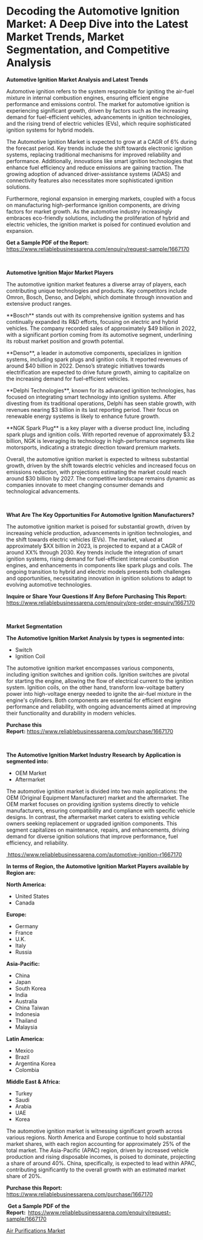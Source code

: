 <p><h1>Decoding the Automotive Ignition Market: A Deep Dive into the Latest Market Trends, Market Segmentation, and Competitive Analysis</h1></p><p><strong>Automotive Ignition Market Analysis and Latest Trends</strong></p>
<p><p>Automotive ignition refers to the system responsible for igniting the air-fuel mixture in internal combustion engines, ensuring efficient engine performance and emissions control. The market for automotive ignition is experiencing significant growth, driven by factors such as the increasing demand for fuel-efficient vehicles, advancements in ignition technologies, and the rising trend of electric vehicles (EVs), which require sophisticated ignition systems for hybrid models.</p><p>The Automotive Ignition Market is expected to grow at a CAGR of 6% during the forecast period. Key trends include the shift towards electronic ignition systems, replacing traditional mechanisms for improved reliability and performance. Additionally, innovations like smart ignition technologies that enhance fuel efficiency and reduce emissions are gaining traction. The growing adoption of advanced driver-assistance systems (ADAS) and connectivity features also necessitates more sophisticated ignition solutions.</p><p>Furthermore, regional expansion in emerging markets, coupled with a focus on manufacturing high-performance ignition components, are driving factors for market growth. As the automotive industry increasingly embraces eco-friendly solutions, including the proliferation of hybrid and electric vehicles, the ignition market is poised for continued evolution and expansion.</p></p>
<p><strong>Get a Sample PDF of the Report:&nbsp;</strong> <a href="https://www.reliablebusinessarena.com/enquiry/request-sample/1667170?utm_campaign=2485&utm_medium=2&utm_source=Github&utm_content=ia&utm_term=06032025&utm_id=automotive-ignition">https://www.reliablebusinessarena.com/enquiry/request-sample/1667170</a></p>
<p>&nbsp;</p>
<p><strong>Automotive Ignition Major Market Players</strong></p>
<p><p>The automotive ignition market features a diverse array of players, each contributing unique technologies and products. Key competitors include Omron, Bosch, Denso, and Delphi, which dominate through innovation and extensive product ranges.</p><p>**Bosch** stands out with its comprehensive ignition systems and has continually expanded its R&D efforts, focusing on electric and hybrid vehicles. The company recorded sales of approximately $49 billion in 2022, with a significant portion coming from its automotive segment, underlining its robust market position and growth potential.</p><p>**Denso**, a leader in automotive components, specializes in ignition systems, including spark plugs and ignition coils. It reported revenues of around $40 billion in 2022. Denso’s strategic initiatives towards electrification are expected to drive future growth, aiming to capitalize on the increasing demand for fuel-efficient vehicles.</p><p>**Delphi Technologies**, known for its advanced ignition technologies, has focused on integrating smart technology into ignition systems. After divesting from its traditional operations, Delphi has seen stable growth, with revenues nearing $3 billion in its last reporting period. Their focus on renewable energy systems is likely to enhance future growth.</p><p>**NGK Spark Plug** is a key player with a diverse product line, including spark plugs and ignition coils. With reported revenue of approximately $3.2 billion, NGK is leveraging its technology in high-performance segments like motorsports, indicating a strategic direction toward premium markets.</p><p>Overall, the automotive ignition market is expected to witness substantial growth, driven by the shift towards electric vehicles and increased focus on emissions reduction, with projections estimating the market could reach around $30 billion by 2027. The competitive landscape remains dynamic as companies innovate to meet changing consumer demands and technological advancements.</p></p>
<p>&nbsp;</p>
<p><strong>What Are The Key Opportunities For Automotive Ignition Manufacturers?</strong></p>
<p><p>The automotive ignition market is poised for substantial growth, driven by increasing vehicle production, advancements in ignition technologies, and the shift towards electric vehicles (EVs). The market, valued at approximately $XX billion in 2023, is projected to expand at a CAGR of around XX% through 2030. Key trends include the integration of smart ignition systems, rising demand for fuel-efficient internal combustion engines, and enhancements in components like spark plugs and coils. The ongoing transition to hybrid and electric models presents both challenges and opportunities, necessitating innovation in ignition solutions to adapt to evolving automotive technologies.</p></p>
<p><strong>Inquire or Share Your Questions If Any Before Purchasing This Report:</strong> <a href="https://www.reliablebusinessarena.com/enquiry/pre-order-enquiry/1667170?utm_campaign=2485&utm_medium=2&utm_source=Github&utm_content=ia&utm_term=06032025&utm_id=automotive-ignition">https://www.reliablebusinessarena.com/enquiry/pre-order-enquiry/1667170</a></p>
<p>&nbsp;</p>
<p><strong>Market Segmentation</strong></p>
<p><strong>The Automotive Ignition Market Analysis by types is segmented into:</strong></p>
<p><ul><li>Switch</li><li>Ignition Coil</li></ul></p>
<p><p>The automotive ignition market encompasses various components, including ignition switches and ignition coils. Ignition switches are pivotal for starting the engine, allowing the flow of electrical current to the ignition system. Ignition coils, on the other hand, transform low-voltage battery power into high-voltage energy needed to ignite the air-fuel mixture in the engine's cylinders. Both components are essential for efficient engine performance and reliability, with ongoing advancements aimed at improving their functionality and durability in modern vehicles.</p></p>
<p><strong>Purchase this Report:&nbsp;</strong><a href="https://www.reliablebusinessarena.com/purchase/1667170?utm_campaign=2485&utm_medium=2&utm_source=Github&utm_content=ia&utm_term=06032025&utm_id=automotive-ignition">https://www.reliablebusinessarena.com/purchase/1667170</a></p>
<p>&nbsp;</p>
<p><strong>The Automotive Ignition Market Industry Research by Application is segmented into:</strong></p>
<p><ul><li>OEM Market</li><li>Aftermarket</li></ul></p>
<p><p>The automotive ignition market is divided into two main applications: the OEM (Original Equipment Manufacturer) market and the aftermarket. The OEM market focuses on providing ignition systems directly to vehicle manufacturers, ensuring compatibility and compliance with specific vehicle designs. In contrast, the aftermarket market caters to existing vehicle owners seeking replacement or upgraded ignition components. This segment capitalizes on maintenance, repairs, and enhancements, driving demand for diverse ignition solutions that improve performance, fuel efficiency, and reliability.</p></p>
<p><a href="https://www.reliablebusinessarena.com/automotive-ignition-r1667170?utm_campaign=2485&utm_medium=2&utm_source=Github&utm_content=ia&utm_term=06032025&utm_id=automotive-ignition">&nbsp;https://www.reliablebusinessarena.com/automotive-ignition-r1667170</a></p>
<p><strong>In terms of Region, the Automotive Ignition Market Players available by Region are:</strong></p>
<p>
    <p> <strong> North America: </strong>
        <ul>
            <li>United States</li>
            <li>Canada</li>
        </ul>
        </p> 
    <p> <strong> Europe: </strong>
        <ul>
            <li>Germany</li>
            <li>France</li>
            <li>U.K.</li>
            <li>Italy</li>
            <li>Russia</li>
        </ul>
        </p> 
    <p> <strong> Asia-Pacific: </strong>
        <ul>
            <li>China</li>
            <li>Japan</li>
            <li>South Korea</li>
            <li>India</li>
            <li>Australia</li>
            <li>China Taiwan</li>
            <li>Indonesia</li>
            <li>Thailand</li>
            <li>Malaysia</li>
        </ul>
        </p> 
    <p> <strong> Latin America: </strong>
        <ul>
            <li>Mexico</li>
            <li>Brazil</li>
            <li>Argentina Korea</li>
            <li>Colombia</li>
        </ul>
        </p> 
    <p> <strong> Middle East & Africa: </strong>
        <ul>
            <li>Turkey</li>
            <li>Saudi</li>
            <li>Arabia</li>
            <li>UAE</li>
            <li>Korea</li>
        </ul>
    </p>
    </p>
<p><p>The automotive ignition market is witnessing significant growth across various regions. North America and Europe continue to hold substantial market shares, with each region accounting for approximately 25% of the total market. The Asia-Pacific (APAC) region, driven by increased vehicle production and rising disposable incomes, is poised to dominate, projecting a share of around 40%. China, specifically, is expected to lead within APAC, contributing significantly to the overall growth with an estimated market share of 20%.</p></p>
<p><strong>Purchase this Report: </strong><a href="https://www.reliablebusinessarena.com/purchase/1667170?utm_campaign=2485&utm_medium=2&utm_source=Github&utm_content=ia&utm_term=06032025&utm_id=automotive-ignition">https://www.reliablebusinessarena.com/purchase/1667170</a></p>
<p>&nbsp;<strong>Get a Sample PDF of the Report:&nbsp;&nbsp;</strong><a href="https://www.reliablebusinessarena.com/enquiry/request-sample/1667170?utm_campaign=2485&utm_medium=2&utm_source=Github&utm_content=ia&utm_term=06032025&utm_id=automotive-ignition">https://www.reliablebusinessarena.com/enquiry/request-sample/1667170</a></p>
<p><strong></strong></p>
<p><p><a href="https://github.com/mayabungard8092/Market-Research-Report-List-1/blob/main/air-purifications-market.md?utm_campaign=2485&utm_medium=2&utm_source=Github&utm_content=ia&utm_term=06032025&utm_id=automotive-ignition">Air Purifications Market</a></p></p>
